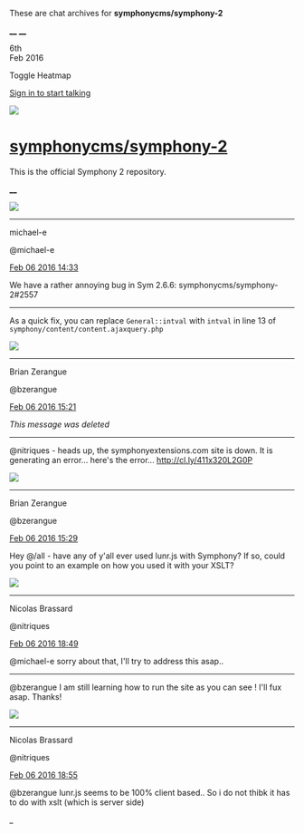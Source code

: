These are chat archives for **symphonycms/symphony-2**

[__](/symphonycms/symphony-2/archives/2016/02/07)
[__](/symphonycms/symphony-2/archives/2016/02/05)

6th  
Feb 2016

Toggle Heatmap

[Sign in to start talking](/login?action=login&button=archive-login)

![](https://avatars-02.gitter.im/group/iv/3/57542c45c43b8c601977197e?s=48)

#  [symphonycms/symphony-2](/symphonycms/symphony-2)

This is the official Symphony 2 repository.

[ __ ](/orgs/symphonycms/rooms "More symphonycms rooms" )

![](https://avatars2.githubusercontent.com/u/40072?v=3&s=30)

__ __

michael-e

@michael-e

[Feb 06 2016
14:33](https://gitter.im/symphonycms/symphony-2?at=56b60442d09b3b1c4dd9feae ""
)

We have a rather annoying bug in Sym 2.6.6: symphonycms/symphony-2#2557

__ __

As a quick fix, you can replace `General::intval` with `intval` in line 13 of
`symphony/content/content.ajaxquery.php`

![](https://avatars0.githubusercontent.com/u/27163?v=3&s=30)

__ __

Brian Zerangue

@bzerangue

[Feb 06 2016
15:21](https://gitter.im/symphonycms/symphony-2?at=56b60f761c80c61f4d0ab1d4 ""
)

_This message was deleted_

__ __

@nitriques \- heads up, the symphonyextensions.com site is down. It is
generating an error... here's the error... <http://cl.ly/411x320L2G0P>

![](https://avatars0.githubusercontent.com/u/27163?v=3&s=30)

__ __

Brian Zerangue

@bzerangue

[Feb 06 2016
15:29](https://gitter.im/symphonycms/symphony-2?at=56b6116a2079fb5f156f37b0 ""
)

Hey @/all \- have any of y'all ever used lunr.js with Symphony? If so, could
you point to an example on how you used it with your XSLT?

![](https://avatars1.githubusercontent.com/u/771169?v=3&s=30)

__ __

Nicolas Brassard

@nitriques

[Feb 06 2016
18:49](https://gitter.im/symphonycms/symphony-2?at=56b640489c53e6696d488334 ""
)

@michael-e sorry about that, I'll try to address this asap..

__ __

@bzerangue I am still learning how to run the site as you can see ! I'll fux
asap. Thanks!

![](https://avatars1.githubusercontent.com/u/771169?v=3&s=30)

__ __

Nicolas Brassard

@nitriques

[Feb 06 2016
18:55](https://gitter.im/symphonycms/symphony-2?at=56b641b6d09b3b1c4dda06c0 ""
)

@bzerangue lunr.js seems to be 100% client based.. So i do not thibk it has to
do with xslt (which is server side)

_

